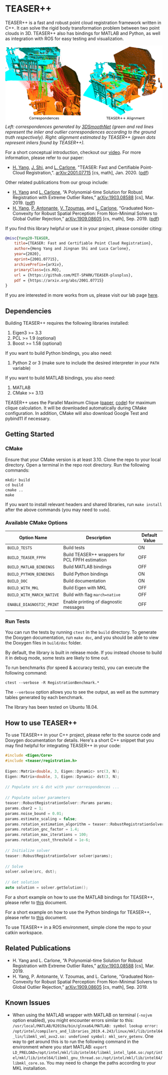# TEASER++
TEASER++ is a fast and robust point cloud registration framework written in C++. It can solve the rigid body transformation problem between two point clouds in 3D. TEASER++ also has bindings for MATLAB and Python, as well as integration with ROS for easy testing and visualization.   

![](doc/banner.png)
*Left: correspondences generated by [3DSmoothNet](https://github.com/zgojcic/3DSmoothNet) (green and red lines represent the inlier and outlier correspondences according to the ground truth respectively). Right: alignment estimated by TEASER++ (green dots represent inliers found by TEASER++).*

For a short conceptual introduction, checkout our [video](https://www.youtube.com/watch?v=xib1RSUoeeQ). For more information, please refer to our paper:
- [H. Yang](http://hankyang.mit.edu/), [J. Shi](http://jingnanshi.com/), and [L. Carlone](http://lucacarlone.mit.edu/), "TEASER: Fast and Certifiable Point-Cloud Registration,". [arXiv:2001.07715](https://arxiv.org/abs/2001.07715) [cs, math], Jan. 2020. ([pdf](https://arxiv.org/pdf/2001.07715.pdf))

Other related publications from our group include:
- [H. Yang](http://hankyang.mit.edu/) and [L. Carlone](http://lucacarlone.mit.edu/), “A Polynomial-time Solution for Robust Registration with Extreme Outlier Rates,” [arXiv:1903.08588](https://arxiv.org/abs/1903.08588) [cs], Mar. 2019. ([pdf](https://arxiv.org/pdf/1903.08588.pdf))
- [H. Yang](http://hankyang.mit.edu/), [P. Antonante](http://www.mit.edu/~antonap/), [V. Tzoumas](https://vasileiostzoumas.com/), and [L. Carlone](http://lucacarlone.mit.edu/), “Graduated Non-Convexity for Robust Spatial Perception: From Non-Minimal Solvers to Global Outlier Rejection,” [arXiv:1909.08605](https://arxiv.org/abs/1909.08605) [cs, math], Sep. 2019. ([pdf](https://arxiv.org/pdf/1909.08605))

If you find this library helpful or use it in your project, please consider citing:
```bibtex
@misc{Yang20-TEASER,
    title={TEASER: Fast and Certifiable Point Cloud Registration},
    author={Heng Yang and Jingnan Shi and Luca Carlone},
    year={2020},
    eprint={2001.07715},
    archivePrefix={arXiv},
    primaryClass={cs.RO},
    url = {https://github.com/MIT-SPARK/TEASER-plusplus},
    pdf = {https://arxiv.org/abs/2001.07715}
}
```

If you are interested in more works from us, please visit our lab page [here](http://web.mit.edu/sparklab/).

## Dependencies
Building TEASER++ requires the following libraries installed: 
1. Eigen3 >= 3.3
2. PCL >= 1.9 (optional)
3. Boost >= 1.58 (optional)

If you want to build Python bindings, you also need:
1. Python 2 or 3 (make sure to include the desired interpreter in your `PATH` variable)

If you want to build MATLAB bindings, you also need:
1. MATLAB 
2. CMake >= 3.13

TEASER++ uses the Parallel Maximum Clique ([paper](https://arxiv.org/abs/1302.6256), [code](https://github.com/ryanrossi/pmc)) for maximum clique calculation. It will be downloaded automatically during CMake configuration. In addition, CMake will also download Google Test and pybind11 if necessary.

## Getting Started
### CMake
Ensure that your CMake version is at least 3.10. Clone the repo to your local directory. Open a terminal in the repo root directory. Run the following commands:
```shell
mkdir build
cd build
cmake ..
make
```
If you want to install relevant headers and shared libraries, run `make install` after the above commands (you may need to `sudo`).

### Available CMake Options

| Option Name            | Description         | Default Value |
|------------------------|---------------------|---------------|
|`BUILD_TESTS`             | Build tests         |  ON           |
|`BUILD_TEASER_FPFH`       | Build TEASER++ wrappers for PCL FPFH estimation | OFF |
|`BUILD_MATLAB_BINDINGS`   | Build MATLAB bindings | OFF |
|`BUILD_PYTHON_BINDINGS`  | Build Python bindings | ON |
|`BUILD_DOC` | Build documentation   | ON |
|`BUILD_WITH_MKL`| Build Eigen with MKL  |  OFF|
|`BUILD_WITH_MARCH_NATIVE`| Build with flag `march=native` | OFF |
|`ENABLE_DIAGNOSTIC_PRINT`| Enable printing of diagnostic messages | OFF |

### Run Tests
You can run the tests by running `ctest` in the `build` directory. To generate the Doxygen documentation, run `make doc`, and you should be able to view the Doxygen files in `build/doc` folder. 

By default, the library is built in release mode. If you instead choose to build it in debug mode, some tests are likely to time out. 

To run benchmarks (for speed & accuracy tests), you can execute the following command:
```shell
ctest --verbose -R RegistrationBenchmark.*
```
The `--verbose` option allows you to see the output, as well as the summary tables generated by each benchmark.

The library has been tested on Ubuntu 18.04. 

## How to use TEASER++
To use TEASER++ in your C++ project, please refer to the source code and Doxygen documentation for details. Here's a short C++ snippet that you may find helpful for integrating TEASER++ in your code:
```c++
#include <Eigen/Core>
#include <teaser/registration.h>

Eigen::Matrix<double, 3, Eigen::Dynamic> src(3, N);
Eigen::Matrix<double, 3, Eigen::Dynamic> dst(3, N);

// Populate src & dst with your correspondences ...

// Populate solver parameters
teaser::RobustRegistrationSolver::Params params;
params.cbar2 = 1;
params.noise_bound = 0.01;
params.estimate_scaling = false;
params.rotation_estimation_algorithm = teaser::RobustRegistrationSolver::ROTATION_ESTIMATION_ALGORITHM::GNC_TLS;
params.rotation_gnc_factor = 1.4;
params.rotation_max_iterations = 100;
params.rotation_cost_threshold = 1e-6;

// Initialize solver
teaser::RobustRegistrationSolver solver(params);

// Solve
solver.solve(src, dst);

// Get solution
auto solution = solver.getSolution();
```

For a short example on how to use the MATLAB bindings for TEASER++, please refer to [this](matlab/README.md) document.

For a short example on how to use the Python bindings for TEASER++, please refer to [this](python/README.md) document.

To use TEASER++ in a ROS environment, simple clone the repo to your catkin workspace.

## Related Publications
- H. Yang and L. Carlone, “A Polynomial-time Solution for Robust Registration with Extreme Outlier Rates,” [arXiv:1903.08588](https://arxiv.org/abs/1903.08588) [cs], Mar. 2019.
- H. Yang, P. Antonante, V. Tzoumas, and L. Carlone, “Graduated Non-Convexity for Robust Spatial Perception: From Non-Minimal Solvers to Global Outlier Rejection,” [arXiv:1909.08605](https://arxiv.org/abs/1909.08605) [cs, math], Sep. 2019.

## Known Issues
- When using the MATLAB wrapper with MATLAB on terminal (`-nojvm` option enabled), you might encounter errors similar to this:
`/usr/local/MATLAB/R2019a/bin/glnxa64/MATLAB: symbol lookup error: /opt/intel/compilers_and_libraries_2019.4.243/linux/mkl/lib/intel64_lin/libmkl_vml_avx2.so: undefined symbol: mkl_serv_getenv`. One way to get around this is to run the following command in the environment where you start MATLAB: 
`export LD_PRELOAD=/opt/intel/mkl/lib/intel64/libmkl_intel_lp64.so:/opt/intel/mkl/lib/intel64/libmkl_gnu_thread.so:/opt/intel/mkl/lib/intel64/libmkl_core.so`. You may need to change the paths according to your MKL installation.
